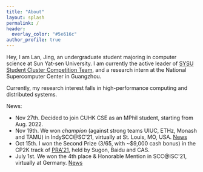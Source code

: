 ```yaml
---
title: "About"
layout: splash
permalink: /
header:
  overlay_color: "#5e616c"
author_profile: true
---
```


Hey, I am Lan, Jing, an undergraduate student majoring in computer science at Sun Yat-sen University. I am currently the active leader of [SYSU Student Cluster Competition Team](https://scc.sysu.tech/), and a research intern at the National Supercomputer Center in Guangzhou.

Currently, my research interest falls in high-performance computing and distributed systems.

News:

* Nov 27th. Decided to join CUHK CSE as an MPhil student, starting from Aug. 2022. 
* Nov 19th. We won *champion* (against strong teams UIUC, ETHz, Monash and TAMU) in IndySCC@SC'21, virtually at St. Louis, MO, USA. [News](https://twitter.com/Supercomputing/status/1461712128180690951)
* Oct 15th. I won the Second Prize (3/65, with ~$9,000 cash bonus) in the CP2K track of [PRA'21](https://cas-pra.sugon.com/sugon/index2.html), held by Sugon, Baidu and CAS.
* July 1st. We won the 4th place & Honorable Mention in SCC@ISC'21, virtually at Germany. [News](https://www.hpcadvisorycouncil.com/events/student-cluster-competition/index.php)